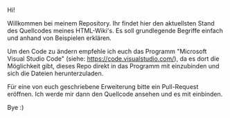 Hi!

Willkommen bei meinem Repository. Ihr findet hier den aktuellsten Stand des Quellcodes meines HTML-Wiki's. 
Es soll grundlegende Begriffe einfach und anhand von Beispielen erklären.

Um den Code zu ändern empfehle ich euch das Programm "Microsoft Visual Studio Code" (siehe: https://code.visualstudio.com/),
da es dort die Möglichkeit gibt, dieses Repo direkt in das Programm mit einzubinden und sich die Dateien herunterzuladen.

Für eine von euch geschriebene Erweiterung bitte ein Pull-Request eröffnen. Ich werde mir dann den Quellcode ansehen und es mit einbinden.

Bye :)
